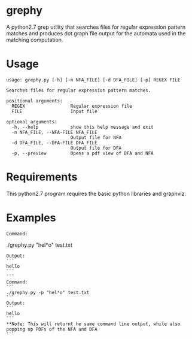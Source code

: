 # grephy
A python2.7 grep utility that searches files for regular expression pattern matches and produces dot graph file output for the automata used in the matching computation.

# Usage
```
usage: grephy.py [-h] [-n NFA_FILE] [-d DFA_FILE] [-p] REGEX FILE

Searches files for regular expression pattern matches.

positional arguments:
  REGEX                 Regular expression file
  FILE                  Input file

optional arguments:
  -h, --help            show this help message and exit
  -n NFA_FILE, --NFA-FILE NFA_FILE
                        Output file for NFA
  -d DFA_FILE, --DFA-FILE DFA_FILE
                        Output file for DFA
  -p, --preview         Opens a pdf view of DFA and NFA
```

# Requirements
This python2.7 program requires the basic python libraries and graphviz.

# Examples
```
Command: 
```
./grephy.py "hel*o" test.txt
````
Output:
```
hello
```
```
Command:
```
./grephy.py -p "hel*o" test.txt
```
Output:
```
hello
```
**Note: This will returnt he same command line output, while also popping up PDFs of the NFA and DFA
```
